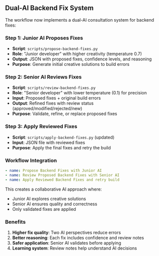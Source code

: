 ## Dual-AI Backend Fix System

The workflow now implements a dual-AI consultation system for backend fixes:

### Step 1: Junior AI Proposes Fixes
- **Script**: `scripts/propose-backend-fixes.py`
- **Role**: "Junior developer" with higher creativity (temperature 0.7)
- **Output**: JSON with proposed fixes, confidence levels, and reasoning
- **Purpose**: Generate initial creative solutions to build errors

### Step 2: Senior AI Reviews Fixes
- **Script**: `scripts/review-backend-fixes.py`
- **Role**: "Senior developer" with lower temperature (0.1) for precision
- **Input**: Proposed fixes + original build errors
- **Output**: Refined fixes with review status (approved/modified/rejected/new)
- **Purpose**: Validate, refine, or replace proposed fixes

### Step 3: Apply Reviewed Fixes
- **Script**: `scripts/apply-backend-fixes.py` (updated)
- **Input**: JSON file with reviewed fixes
- **Purpose**: Apply the final fixes and retry the build

### Workflow Integration
```yaml
- name: Propose Backend Fixes with Junior AI
- name: Review Proposed Backend Fixes with Senior AI  
- name: Apply Reviewed Backend Fixes and retry build
```

This creates a collaborative AI approach where:
- Junior AI explores creative solutions
- Senior AI ensures quality and correctness
- Only validated fixes are applied

### Benefits
1. **Higher fix quality**: Two AI perspectives reduce errors
2. **Better reasoning**: Each fix includes confidence and review notes
3. **Safer application**: Senior AI validates before applying
4. **Learning system**: Review notes help understand AI decisions
